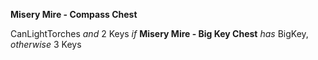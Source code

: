 ﻿**Misery Mire - Compass Chest**

CanLightTorches *and* 2 Keys *if* **Misery Mire - Big Key Chest** *has* BigKey, *otherwise* 3 Keys
